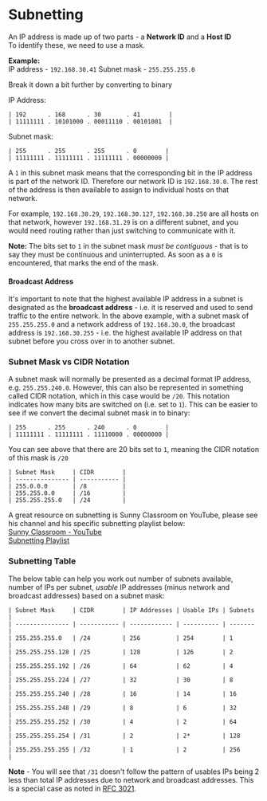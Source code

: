 # Subnetting

An IP address is made up of two parts - a **Network ID** and a **Host ID**  
To identify these, we need to use a mask.  

**Example:**  
IP address - `192.168.30.41`
Subnet mask - `255.255.255.0`

Break it down a bit further by converting to binary  

IP Address:
```
| 192      . 168      . 30       . 41        |
| 11111111 . 10101000 . 00011110 . 00101001  |
```

Subnet mask:
```
| 255      . 255      . 255      . 0        |
| 11111111 . 11111111 . 11111111 . 00000000 |
```


A `1` in this subnet mask means that the corresponding bit in the IP address is part of the network ID. Therefore our network ID is `192.168.30.0`. The rest of the address is then available to assign to individual hosts on that network.

For example, `192.168.30.29`, `192.168.30.127`, `192.168.30.250` are all hosts on that network, however `192.168.31.29` is on a different subnet, and you would need routing rather than just switching to communicate with it.

**Note:** The bits set to `1` in the subnet mask *must be contiguous* - that is to say they must be continuous and uninterrupted. As soon as a `0` is encountered, that marks the end of the mask.

#### Broadcast Address
It's important to note that the highest available IP address in a subnet is designated as the **broadcast address** - i.e. it is reserved and used to send traffic to the entire network. In the above example, with a subnet mask of `255.255.255.0` and a network address of `192.168.30.0`, the broadcast address is `192.168.30.255` - i.e. the highest available IP address on that subnet before you cross over in to another subnet.

### Subnet Mask vs CIDR Notation
A subnet mask will normally be presented as a decimal format IP address, e.g. `255.255.240.0`. However, this can also be represented in something called CIDR notation, which in this case would be `/20`. This notation indicates how many bits are switched on (i.e. set to `1`). This can be easier to see if we convert the decimal subnet mask in to binary:  

```
| 255      . 255      . 240      . 0        |
| 11111111 . 11111111 . 11110000 . 00000000 |
```

You can see above that there are 20 bits set to `1`, meaning the CIDR notation of this mask is `/20`


```
| Subnet Mask     | CIDR        |
| --------------- | ----------- |
| 255.0.0.0       | /8          |
| 255.255.0.0     | /16         |
| 255.255.255.0   | /24         |
```


A great resource on subnetting is Sunny Classroom on YouTube, please see his channel and his specific subnetting playlist below:  
[Sunny Classroom - YouTube](https://www.youtube.com/channel/UCr0Ze4SR3MHXAgz1TvRYL7Q)  
[Subnetting Playlist](https://www.youtube.com/playlist?list=PLSNNzog5eydueOR_p6dezKr2tosjGvdNH)


### Subnetting Table

The below table can help you work out number of subnets available, number of IPs per subnet, *usable* IP addresses (minus network and broadcast addresses) based on a subnet mask:

```
| Subnet Mask     | CIDR        | IP Addresses | Usable IPs | Subnets |
| --------------- | ----------- | ------------ | ---------- | ------- |
| 255.255.255.0   | /24         | 256          | 254        | 1       |
| 255.255.255.128 | /25         | 128          | 126        | 2       |
| 255.255.255.192 | /26         | 64           | 62         | 4       |
| 255.255.255.224 | /27         | 32           | 30         | 8       |
| 255.255.255.240 | /28         | 16           | 14         | 16      |
| 255.255.255.248 | /29         | 8            | 6          | 32      |
| 255.255.255.252 | /30         | 4            | 2          | 64      |
| 255.255.255.254 | /31         | 2            | 2*         | 128     |
| 255.255.255.255 | /32         | 1            | 2          | 256     |

```
**Note** - You will see that `/31` doesn't follow the pattern of usables IPs being 2 less than total IP addresses due to network and broadcast addresses. This is a special case as noted in [RFC 3021](https://tools.ietf.org/html/rfc3021).